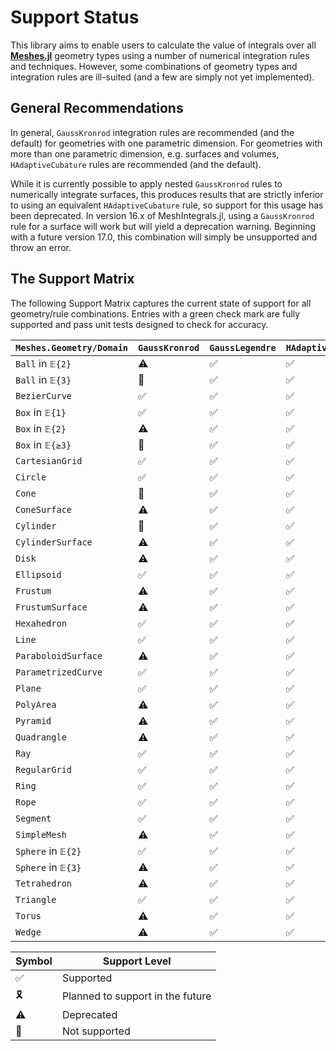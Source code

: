 # Support Status

This library aims to enable users to calculate the value of integrals over all
[**Meshes.jl**](https://github.com/JuliaGeometry/Meshes.jl) geometry types using
a number of numerical integration rules and techniques. However, some combinations
of geometry types and integration rules are ill-suited (and a few are simply not
yet implemented).

## General Recommendations

In general, `GaussKronrod` integration rules are recommended (and the default) for
geometries with one parametric dimension. For geometries with more than one
parametric dimension, e.g. surfaces and volumes, `HAdaptiveCubature` rules are
recommended (and the default).

While it is currently possible to apply nested `GaussKronrod` rules to numerically
integrate surfaces, this produces results that are strictly inferior to using an
equivalent `HAdaptiveCubature` rule, so support for this usage has been deprecated.
In version 16.x of MeshIntegrals.jl, using a `GaussKronrod` rule for a surface
will work but will yield a deprecation warning. Beginning with a future version
17.0, this combination will simply be unsupported and throw an error.

## The Support Matrix

The following Support Matrix captures the current state of support for all geometry/rule
combinations. Entries with a green check mark are fully supported and pass unit tests
designed to check for accuracy.

| `Meshes.Geometry/Domain` | `GaussKronrod` | `GaussLegendre` | `HAdaptiveCubature` |
|----------|----------------|---------------|---------------------|
| `Ball` in `𝔼{2}` | ⚠️ | ✅ | ✅ |
| `Ball` in `𝔼{3}` | 🛑 | ✅ | ✅ |
| `BezierCurve` | ✅ | ✅ | ✅ |
| `Box` in `𝔼{1}` | ✅ | ✅ | ✅ |
| `Box` in `𝔼{2}` | ⚠️ | ✅ | ✅ |
| `Box` in `𝔼{≥3}` | 🛑 | ✅ | ✅ |
| `CartesianGrid` | ✅ | ✅ | ✅ |
| `Circle` | ✅ | ✅ | ✅ |
| `Cone` | 🛑 | ✅ | ✅ |
| `ConeSurface` | ⚠️ | ✅ | ✅ |
| `Cylinder` | 🛑 | ✅ | ✅ |
| `CylinderSurface` | ⚠️ | ✅ | ✅ |
| `Disk` | ⚠️ | ✅ | ✅ |
| `Ellipsoid` | ✅ | ✅ | ✅ |
| `Frustum` | ⚠️ | ✅ | ✅ |
| `FrustumSurface` | ⚠️ | ✅ | ✅ |
| `Hexahedron` | ✅ | ✅ | ✅ |
| `Line` | ✅ | ✅ | ✅ |
| `ParaboloidSurface` | ⚠️ | ✅ | ✅ |
| `ParametrizedCurve` | ✅ | ✅ | ✅ |
| `Plane` | ✅ | ✅ | ✅ |
| `PolyArea` | ⚠️ | ✅ | ✅ |
| `Pyramid` | ⚠️ | ✅ | ✅ |
| `Quadrangle` | ⚠️ | ✅ | ✅ |
| `Ray` | ✅ | ✅ | ✅ |
| `RegularGrid` | ✅ | ✅ | ✅ |
| `Ring` | ✅ | ✅ | ✅ |
| `Rope` | ✅ | ✅ | ✅ |
| `Segment` | ✅ | ✅ | ✅ |
| `SimpleMesh` | ⚠️ | ✅ | ✅ |
| `Sphere` in `𝔼{2}` | ✅ | ✅ | ✅ |
| `Sphere` in `𝔼{3}` | ⚠️ | ✅ | ✅ |
| `Tetrahedron` | ⚠️ | ✅ | ✅ |
| `Triangle` | ✅ | ✅ | ✅ |
| `Torus` | ⚠️ | ✅ | ✅ |
| `Wedge` | ⚠️ | ✅ | ✅ |

| Symbol | Support Level |
|--------|---------|
| ✅ | Supported |
| 🎗️ | Planned to support in the future |
| ⚠️ | Deprecated |
| 🛑 | Not supported |